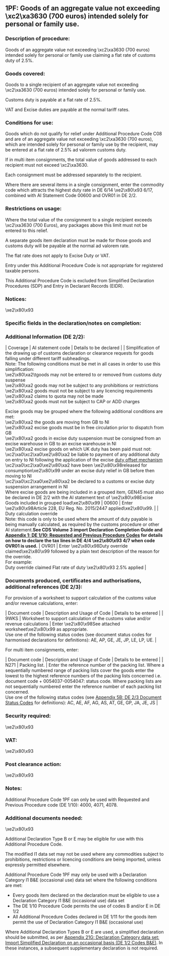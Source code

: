 1PF:  Goods of an aggregate value not exceeding \xc2\xa3630 (700 euros) intended solely for personal or family use.
---------------------------------------------------------------------------------------------------------------------

### Description of procedure:

Goods of an aggregate value not exceeding \xc2\xa3630 (700 euros) intended solely for personal or family use claiming a flat rate of customs duty of 2.5%.

### Goods covered:

Goods to a single recipient of an aggregate value not exceeding \xc2\xa3630 (700 euros) intended solely for personal or family use.

Customs duty is payable at a flat rate of 2.5%.

VAT and Excise duties are payable at the normal tariff rates.

### Conditions for use:

Goods which do not qualify for relief under Additional Procedure Code C08 and are of an aggregate value not exceeding \xc2\xa3630 (700 euros), which are intended solely for personal or family use by the recipient, may be entered at a flat rate of 2.5% ad valorem customs duty.

If in multi item consignments, the total value of goods addressed to each recipient must not exceed \xc2\xa3630.

Each consignment must be addressed separately to the recipient.

Where there are several items in a single consignment, enter the commodity code which attracts the highest duty rate in DE 6/14 \xe2\x80\x93 6/17, combined with AI Statement Code 00600 and OVR01 in DE 2/2.

### Restrictions on usage:

Where the total value of the consignment to a single recipient exceeds \xc2\xa3630 (700 Euros), any packages above this limit must not be entered to this relief.

A separate goods item declaration must be made for those goods and customs duty will be payable at the normal ad valorem rate.

The flat rate does not apply to Excise Duty or VAT.

Entry under this Additional Procedure Code is not appropriate for registered taxable persons.

This Additional Procedure Code is excluded from Simplified Declaration Procedures (SDP) and Entry in Declarant Records (EIDR).

### Notices:

\xe2\x80\x93

### Specific fields in the declaration/notes on completion:

### Additional Information (DE 2/2):



  |  Coverage |  AI statement code |  Details to be declared | 
   |  Simplification of the drawing up of customs declaration or clearance requests for goods falling under different tariff subheadings.  
Note: The following conditions must be met in all cases in order to use this simplification:  
\xe2\x80\xa2\tgoods may not be entered to or removed from customs duty suspense  
\xe2\x80\xa2 goods may not be subject to any prohibitions or restrictions  
\xe2\x80\xa2 goods must not be subject to any licencing requirements  
\xe2\x80\xa2 claims to quota may not be made  
\xe2\x80\xa2 goods must not be subject to CAP or ADD charges  
   
Excise goods may be grouped where the following additional conditions are met:  
\xe2\x80\xa2 the goods are moving from GB to NI  
\xe2\x80\xa2 excise goods must be in free circulation prior to dispatch from GB  
\xe2\x80\xa2 goods in excise duty suspension must be consigned from an excise warehouse in GB to an excise warehouse in NI  
\xe2\x80\xa2 excise goods on which UK duty has been paid must not:   
\xc2\xa0\xc2\xa0\xe2\x80\xa2 be liable to payment of any additional duty on entry to NI following the application of the excise [duty offset mechanism](https://www.gov.uk/government/publications/moving-excise-goods-as-freight-under-the-northern-ireland-protocol-from-1-january-2021/the-duty-off-set-mechanism)  
\xc2\xa0\xc2\xa0\xe2\x80\xa2 have been \xe2\x80\x98released for consumption\xe2\x80\x99 under an excise duty relief in GB before then moving to NI   
\xc2\xa0\xc2\xa0\xe2\x80\xa2 be declared to a customs or excise duty suspension arrangement in NI   
Where excise goods are being included in a grouped item, GEN45 must also be declared in DE 2/2 with the AI statement text of \xe2\x80\x98Excise Goods included in grouped load\xe2\x80\x99 |  00600 |  Enter \xe2\x80\x98Article 228, EU Reg. No. 2015/2447 applied\xe2\x80\x99. | 
 |  Duty calculation override  
Note: this code is only to be used where the amount of duty payable is being manually calculated, as required by the customs procedure or other AI statement.****See CDS Volume 3 import Declaration Completion Guide and [Appendix 1: DE 1/10: Requested and Previous Procedure Codes](https://www.gov.uk/government/publications/appendix-1-de-110-requested-and-previous-procedure-codes-of-the-customs-declaration-service-cds) for details on how to declare the tax lines in DE 4/4 \xe2\x80\x93 4/7 when code OVR01 is used.**** |  OVR01 |  Enter \xe2\x80\x98Duty override claimed\xe2\x80\x99 followed by a plain text description of the reason for the override.  
For example:  
Duty override claimed Flat rate of duty \xe2\x80\x93 2.5% applied | 
 
### Documents produced, certificates and authorisations, additional references (DE 2/3):

For provision of a worksheet to support calculation of the customs value and/or revenue calculations, enter:



  |  Document code |  Description and Usage of Code |  Details to be entered | 
   |  9WKS |  Worksheet to support calculation of the customs value and/or revenue calculations |  Enter \xe2\x80\x98See attached worksheet\xe2\x80\x99 as appropriate.  
Use one of the following status codes (see document status codes for harmonised declarations for definitions): AE, AP, GE, JE, JP, LE, LP, UE. | 
 
For multi item consignments, enter:



  |  Document code |  Description and Usage of Code |  Details to be entered | 
   |  N271 |  Packing list. |  Enter the reference number of the packing list. Where a sequentially numbered range of packing lists cover the goods enter the lowest to the highest reference numbers of the packing lists concerned i.e. document code + 0054037-0054047: status code. Where packing lists are not sequentially numbered enter the reference number of each packing list concerned.  
Use one of the following status codes (see [Appendix 5B: DE 2/3 Document Status Codes](https://www.gov.uk/guidance/data-element-23-document-status-codes-of-the-customs-declaration-service-cds) for definitions): AC, AE, AF, AG, AS, AT, GE, GP, JA, JE, JS | 
 
### Security required:

\xe2\x80\x93

### VAT:

\xe2\x80\x93

### Post clearance action:

\xe2\x80\x93

### Notes:

Additional Procedure Code 1PF can only be used with Requested and Previous Procedure code (DE 1/10): 4000, 4071, 4078.

### Additional documents needed:

\xe2\x80\x93

Additional Declaration Type B or E may be eligible for use with this Additional Procedure Code.

The modified I1 data set may not be used where any commodities subject to prohibitions, restrictions or licencing conditions are being imported, unless expressly permitted elsewhere.

Additional Procedure Code 1PF may only be used with a Declaration Category I1 B&E (occasional use) data set where the following conditions are met:

 * Every goods item declared on the declaration must be eligible to use a Declaration Category I1 B&E (occasional use) data set
 * The DE 1/10 Procedure Code permits the use of codes B and/or E in DE 1/2
 * All Additional Procedure Codes declared in DE 1/11 for the goods item permit the use of Declaration Category I1 B&E (occasional use)

Where Additional Declaration Types B or E are used, a simplified declaration should be submitted, as per [Appendix 21G: Declaration Category data set: Import Simplified Declaration on an occasional basis (DE 1/2 Codes B&E)](https://www.gov.uk/government/publications/appendix-21-import-declaration-category-data-sets/appendix-21g-declaration-category-data-sets-i1-be). In these instances, a subsequent supplementary declaration is not required.

